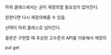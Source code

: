 
하위 클래스에서는 굳이 재정의할 필요성이 없어진다.

원한다면 다시 재정의해줄 수 있음. 

선택이 하위 클래스로 넘어간다. 

클론은 구현할 때 추상된 고수준의 API를 이용해서 재정의


put
get


